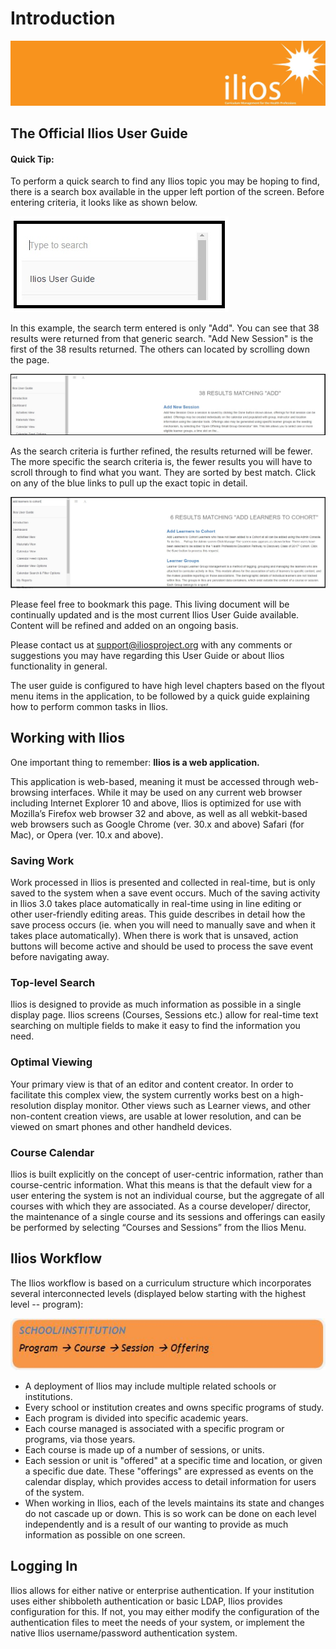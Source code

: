 # Introduction

![](.gitbook/assets/ilios_banner.jpg)

## The Official Ilios User Guide

#### Quick Tip:

To perform a quick search to find any Ilios topic you may be hoping to find, there is a search box available in the upper left portion of the screen. Before entering criteria, it looks like as shown below.

![](.gitbook/assets/user_guide_search_1.jpg)

In this example, the search term entered is only "Add". You can see that 38 results were returned from that generic search. "Add New Session" is the first of the 38 results returned. The others can located by scrolling down the page.

![](.gitbook/assets/user_guide_search_2.jpg)

As the search criteria is further refined, the results returned will be fewer. The more specific the search criteria is, the fewer results you will have to scroll through to find what you want. They are sorted by best match. Click on any of the blue links to pull up the exact topic in detail.

![](.gitbook/assets/user_guide_search_3.jpg)

Please feel free to bookmark this page. This living document will be continually updated and is the most current Ilios User Guide available. Content will be refined and added on an ongoing basis.

Please contact us at [support@iliosproject.org](mailto:support@iliosproject.org) with any comments or suggestions you may have regarding this User Guide or about Ilios functionality in general.

The user guide is configured to have high level chapters based on the flyout menu items in the application, to be followed by a quick guide explaining how to perform common tasks in Ilios.

## Working with Ilios

One important thing to remember: **Ilios is a web application.**

This application is web-based, meaning it must be accessed through web-browsing interfaces. While it may be used on any current web browser including Internet Explorer 10 and above, Ilios is optimized for use with Mozilla’s Firefox web browser 32 and above, as well as all webkit-based web browsers such as Google Chrome \(ver. 30.x and above\) Safari \(for Mac\), or Opera \(ver. 10.x and above\).

### Saving Work

Work processed in Ilios is presented and collected in real-time, but is only saved to the system when a save event occurs. Much of the saving activity in Ilios 3.0 takes place automatically in real-time using in line editing or other user-friendly editing areas. This guide describes in detail how the save process occurs \(ie. when you will need to manually save and when it takes place automatically\). When there is work that is unsaved, action buttons will become active and should be used to process the save event before navigating away.

### Top-level Search

Ilios is designed to provide as much information as possible in a single display page. Ilios screens \(Courses, Sessions etc.\) allow for real-time text searching on multiple fields to make it easy to find the information you need.

### Optimal Viewing

Your primary view is that of an editor and content creator. In order to facilitate this complex view, the system currently works best on a high-resolution display monitor. Other views such as Learner views, and other non-content creation views, are usable at lower resolution, and can be viewed on smart phones and other handheld devices.

### Course Calendar

Ilios is built explicitly on the concept of user-centric information, rather than course-centric information. What this means is that the default view for a user entering the system is not an individual course, but the aggregate of all courses with which they are associated. As a course developer/ director, the maintenance of a single course and its sessions and offerings can easily be performed by selecting “Courses and Sessions” from the Ilios Menu.

## Ilios Workflow

The Ilios workflow is based on a curriculum structure which incorporates several interconnected levels \(displayed below starting with the highest level -- program\):

![Interconnected](.gitbook/assets/inter_connected.jpg)

* A deployment of Ilios may include multiple related schools or institutions.
* Every school or institution creates and owns specific programs of study.
* Each program is divided into specific academic years.
* Each course managed is associated with a specific program or programs, via those years.
* Each course is made up of a number of sessions, or units.
* Each session or unit is "offered" at a specific time and location, or given a specific due date. These "offerings" are expressed as events on the calendar display, which provides access to detail information for users of the system.
* When working in Ilios, each of the levels maintains its state and changes do not cascade up or down.  This is so work can be done on each level independently and is a result of our wanting to provide as much information as possible on one screen.

## Logging In

Ilios allows for either native or enterprise authentication. If your institution uses either shibboleth authentication or basic LDAP, Ilios provides configuration for this. If not, you may either modify the configuration of the authentication files to meet the needs of your system, or implement the native Ilios username/password authentication system.

